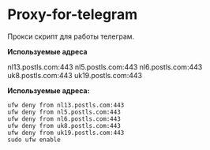 # Proxy-for-telegram

Прокси скрипт для работы телеграм.

**Используемые адреса**

  nl13.postls.com:443
  nl5.postls.com:443
  nl6.postls.com:443
  uk8.postls.com:443
  uk19.postls.com:443

**Используемые адреса:**

	ufw deny from nl13.postls.com:443
	ufw deny from nl5.postls.com:443
	ufw deny from nl6.postls.com:443
	ufw deny from uk8.postls.com:443
	ufw deny from uk19.postls.com:443
	sudo ufw enable
